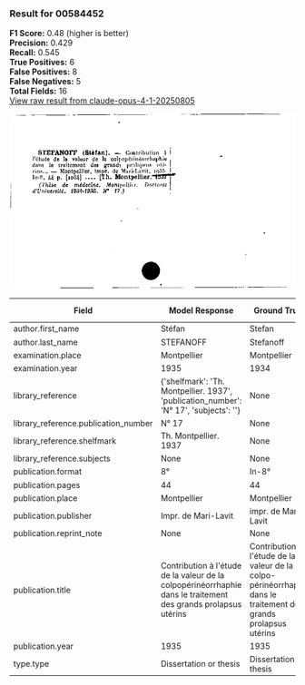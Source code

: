 ### Result for 00584452
**F1 Score:** 0.48 (higher is better)<br>**Precision:** 0.429<br>**Recall:** 0.545<br>**True Positives:** 6<br>**False Positives:** 8<br>**False Negatives:** 5<br>**Total Fields:** 16<br>[View raw result from claude-opus-4-1-20250805](https://github.com/RISE-UNIBAS/humanities_data_benchmark/blob/main/results/2025-09-02/T0146/request_T0146_00584452.json)

<img src="https://github.com/RISE-UNIBAS/humanities_data_benchmark/blob/main/benchmarks/zettelkatalog/images/00584452.jpg?raw=true" alt="00584452" width="600px">

| Field | Model Response | Ground Truth | Fuzzy Score | Match |
|-------|----------------|--------------|-------------|-------|
| author.first_name | Stéfan | Stefan | 0.833 | ❌ |
| author.last_name | STEFANOFF | Stefanoff | 0.111 | ❌ |
| examination.place | Montpellier | Montpellier | 1.000 | ✅ |
| examination.year | 1935 | 1934 | 0.000 | ❌ |
| library_reference | {'shelfmark': 'Th. Montpellier. 1937', 'publication_number': 'N° 17', 'subjects': ''} | None | 0.000 | ❌ |
| library_reference.publication_number | N° 17 | None | 0.000 | ❌ |
| library_reference.shelfmark | Th. Montpellier. 1937 | None | 0.000 | ❌ |
| library_reference.subjects | None | None | 1.000 | ✅ |
| publication.format | 8° | In-8° | 0.571 | ❌ |
| publication.pages | 44 | 44 | 1.000 | ✅ |
| publication.place | Montpellier | Montpellier | 1.000 | ✅ |
| publication.publisher | Impr. de Mari-Lavit | impr. de Mari-Lavit | 0.947 | ❌ |
| publication.reprint_note | None | None | 1.000 | ✅ |
| publication.title | Contribution à l'étude de la valeur de la colpopérinéorrhaphie dans le traitement des grands prolapsus utérins | Contribution à l'étude de la valeur de la colpo-périnéorrhaphie dans le traitement des grands prolapsus utérins | 0.995 | ✅ |
| publication.year | 1935 | 1935 | 1.000 | ✅ |
| type.type | Dissertation or thesis | Dissertation or thesis | 1.000 | ✅ |
